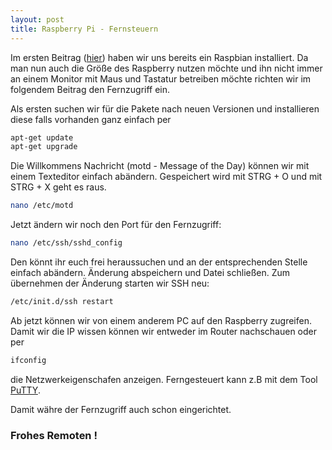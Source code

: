 ```yaml
---
layout: post
title: Raspberry Pi - Fernsteuern
---
```

Im ersten Beitrag ([hier](http://flipez.de/?p=54 "Raspberry Pi - Die ersten Schritte")) haben wir uns bereits ein Raspbian installiert. Da man nun auch die Größe des Raspberry nutzen möchte und ihn nicht immer  an einem Monitor mit Maus und Tastatur betreiben möchte richten wir im folgendem Beitrag den Fernzugriff ein.

Als ersten suchen wir für die Pakete nach neuen Versionen und installieren diese falls vorhanden ganz einfach per

```bash
apt-get update
apt-get upgrade
```

Die Willkommens Nachricht (motd - Message of the Day) können wir mit einem Texteditor einfach abändern. Gespeichert wird mit STRG + O und mit STRG + X geht es raus.

```bash
nano /etc/motd
```

Jetzt ändern wir noch den Port für den Fernzugriff:

```bash
nano /etc/ssh/sshd_config
```

Den könnt ihr euch frei heraussuchen und an der entsprechenden Stelle einfach abändern. Änderung abspeichern und Datei schließen. Zum übernehmen der Änderung starten wir SSH neu:

```bash
/etc/init.d/ssh restart
```

Ab jetzt können wir von einem anderem PC auf den Raspberry zugreifen. Damit wir die IP wissen können wir entweder im Router nachschauen oder per

```bash
ifconfig
```

die Netzwerkeigenschafen anzeigen. Ferngesteuert kann z.B mit dem Tool [PuTTY](http://www.putty.org/ "PuTTY").

Damit währe der Fernzugriff auch schon eingerichtet.

### Frohes Remoten !
